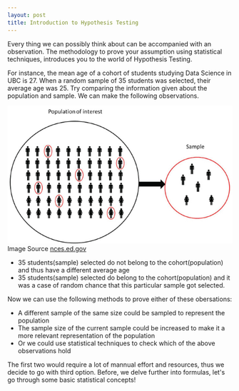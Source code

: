 ```yaml
---
layout: post
title: Introduction to Hypothesis Testing
---
```



Every thing we can possibly think about can be accompanied with an observation. The methodology to prove your assumption using statistical techniques, introduces you to the world of Hypothesis Testing. 

For instance, the mean age of a cohort of students studying Data Science in UBC is 27. When a random sample of 35 students was selected, their average age was 25. Try comparing the information given about the population and sample. We can make the following observations.

![](imgs/sampling.jpg)
Image Source <a href="https://nces.ed.gov/blogs/nces/post/statistical-concepts-in-brief-how-and-why-does-nces-use-sample-surveys">nces.ed.gov</a>


* 35 students(sample) selected do not belong to the cohort(population) and thus have a different average age
* 35 students(sample) selected do belong to the cohort(population) and it was a case of random chance that this particular sample got selected.

Now we can use the following methods to prove either of these obersations:

* A different sample of the same size could be sampled to represent the population
* The sample size of the current sample could be increased to make it a more relevant representation of the population
* Or we could use statistical techniques to check which of the above observations hold

The first two would require a lot of mannual effort and resources, thus we decide to go with third option. Before, we delve further into formulas, let's go through some basic statistical concepts!

